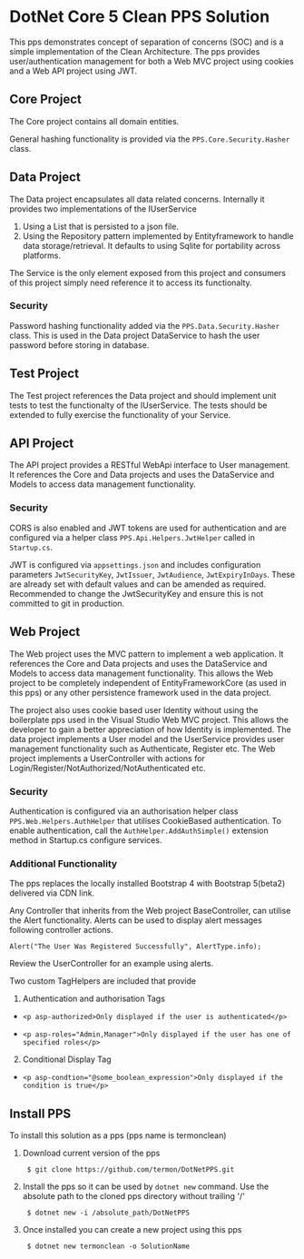 
DotNet Core 5 Clean PPS Solution
=====================================

This pps demonstrates concept of separation of concerns (SOC) and is a simple implementation of the Clean Architecture. The pps provides user/authentication management for both a Web MVC project using cookies and a Web API project using JWT.

## Core Project
The Core project contains all domain entities. 

General hashing functionality is provided via the ```PPS.Core.Security.Hasher``` class.

## Data Project
The Data project encapsulates all data related concerns. Internally it provides two implementations of the IUserService

1. Using a List that is persisted to a json file.
2. Using the Repository pattern implemented by Entityframework to handle data storage/retrieval. It defaults to using Sqlite for portability across platforms.

The Service is the only element exposed from this project and consumers of this project simply need reference it to access its functionalty.

### Security
Password hashing functionality added via the ```PPS.Data.Security.Hasher``` class. This is used in the Data project DataService to hash the user password before storing in database.
## Test Project
The Test project references the Data project and should implement unit tests to test the functionalty of the IUserService. The tests should be extended to fully exercise the functionality of your Service.

## API Project
The API project provides a RESTful WebApi interface to User management. It references the Core and Data projects and uses the DataService and Models to access data management functionality. 

### Security
CORS is also enabled and JWT tokens are used for authentication and are configured via a helper class ```PPS.Api.Helpers.JwtHelper``` called in ```Startup.cs```.

JWT is configured via ```appsettings.json``` and includes configuration parameters ```JwtSecurityKey```, ```JwtIssuer```, ```JwtAudience```, ```JwtExpiryInDays```. These are already set with default values and can be amended as required. Recommended to change the JwtSecurityKey and ensure this is not committed to git in production.

## Web Project
The Web project uses the MVC pattern to implement a web application. It references the Core and Data projects and uses the DataService and Models to access data management functionality. This allows the Web project to be completely independent of EntityFrameworkCore (as used in this pps) or any other persistence framework used in the data project.

The project also uses cookie based user Identity without using the boilerplate pps used in the Visual Studio Web MVC project. This allows the developer to gain a better appreciation of how Identity is implemented. The data project implements a User model and the UserService provides user management functionality such as Authenticate, Register etc. The Web project implements a UserController with actions for Login/Register/NotAuthorized/NotAuthenticated etc.
### Security
Authentication is configured via an authorisation helper class ```PPS.Web.Helpers.AuthHelper``` that utilises CookieBased authentication. To enable authentication, call the ```AuthHelper.AddAuthSimple()``` extension method in Startup.cs configure services.

### Additional Functionality
The pps replaces the locally installed Bootstrap 4 with Bootstrap 5(beta2) delivered via CDN link.

Any Controller that inherits from the Web project BaseController, can utilise the Alert functionality. Alerts can be used to display alert messages following controller actions.

`Alert("The User Was Registered Successfully", AlertType.info);`

Review the UserController for an example using alerts.

Two custom TagHelpers are included that provide 

1. Authentication and authorisation Tags

* `<p asp-authorized>Only displayed if the user is authenticated</p>`

* `<p asp-roles="Admin,Manager">Only displayed if the user has one of specified roles</p>`

2. Conditional Display Tag

* `<p asp-condtion="@some_boolean_expression">Only displayed if the condition is true</p>`

## Install PPS

To install this solution as a pps (pps name is termonclean)

1. Download current version of the pps

    ``` $ git clone https://github.com/termon/DotNetPPS.git```

2. Install the pps so it can be used by ```dotnet new``` command. Use the absolute path to the cloned pps directory without trailing '/'

    ``` $ dotnet new -i /absolute_path/DotNetPPS```

3. Once installed you can create a new project using this pps

    ``` $ dotnet new termonclean -o SolutionName```